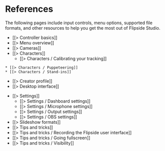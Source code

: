 # References

The following pages include input controls, menu options, supported file formats, and other resources to help you get the most out of Flipside Studio.

* [[> Controller basics]]
* [[> Menu overview]]
* [[> Cameras]]
* [[> Characters]]
    * [[> Characters / Calibrating your tracking]]
<!-- * [[> Characters / Full-body tracking]] -->
    * [[> Characters / Puppeteering]]
    * [[> Characters / Stand-ins]]
* [[> Creator profile]]
* [[> Desktop interface]]
<!--   * [[> Desktop interface / Take editor]]
  * [[> Desktop interface / Video renderer]]
* [[> Exports]]
  * [[> Exports / Motion capture exports]]
  * [[> Exports / Video exports]]
  * [[> Exports / Audio exports]] -->
* [[> Settings]]
  * [[> Settings / Dashboard settings]]
  * [[> Settings / Microphone settings]]
  * [[> Settings / Output settings]]
  * [[> Settings / OBS settings]]
* [[> Slideshow formats]]
* [[> Tips and tricks]]
 * [[> Tips and tricks / Recording the Flipside user interface]]
 * [[> Tips and tricks / Going fullscreen]]
 * [[> Tips and tricks / Visibility]]
